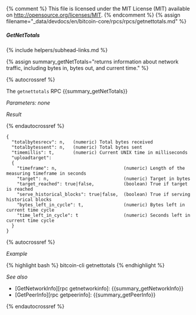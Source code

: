{% comment %}
This file is licensed under the MIT License (MIT) available on
http://opensource.org/licenses/MIT.
{% endcomment %}
{% assign filename="_data/devdocs/en/bitcoin-core/rpcs/rpcs/getnettotals.md" %}

##### GetNetTotals
{% include helpers/subhead-links.md %}

{% assign summary_getNetTotals="returns information about network traffic, including bytes in, bytes out,
and current time." %}

{% autocrossref %}

The `getnettotals` RPC {{summary_getNetTotals}}

*Parameters: none*

*Result*

{% endautocrossref %}

    {
      "totalbytesrecv": n,   (numeric) Total bytes received
      "totalbytessent": n,   (numeric) Total bytes sent
      "timemillis": t,       (numeric) Current UNIX time in milliseconds
      "uploadtarget":
      {
        "timeframe": n,                         (numeric) Length of the measuring timeframe in seconds
        "target": n,                            (numeric) Target in bytes
        "target_reached": true|false,           (boolean) True if target is reached
        "serve_historical_blocks": true|false,  (boolean) True if serving historical blocks
        "bytes_left_in_cycle": t,               (numeric) Bytes left in current time cycle
        "time_left_in_cycle": t                 (numeric) Seconds left in current time cycle
      }
    }

{% autocrossref %}

*Example*

{% highlight bash %}
bitcoin-cli getnettotals
{% endhighlight %}

*See also*

* [GetNetworkInfo][rpc getnetworkinfo]: {{summary_getNetworkInfo}}
* [GetPeerInfo][rpc getpeerinfo]: {{summary_getPeerInfo}}

{% endautocrossref %}
